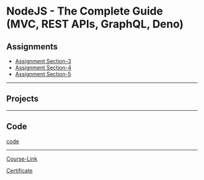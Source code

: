 # NodeJS - The Complete Guide (MVC, REST APIs, GraphQL, Deno)

## Assignments

- [Assignment Section-3](./Assignments/assignment-section-3/)
- [Assignment Section-4](./Assignments/assignment-section-4/)
- [Assignment Section-5](./Assignments/assignment-section-5/)

---

## Projects

---

## Code

[code](Code)

---
[Course-Link]()<br>

[Certificate]()
<img src='' />
